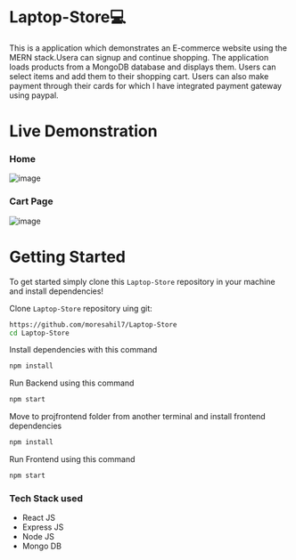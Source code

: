 # Laptop-Store💻
This is a application which demonstrates an E-commerce website using the MERN stack.Usera can signup and continue shopping. The application loads products from a MongoDB database and displays them. Users can select items and add them to their shopping cart. Users can also make payment through their cards for which I have integrated payment gateway using paypal.

# Live Demonstration

### Home
![image](https://user-images.githubusercontent.com/82169025/148420917-3d3b4f3c-6ccd-4394-9028-336544ef1b96.png)

### Cart Page
![image](https://user-images.githubusercontent.com/82169025/148421009-91bdc07e-fc7f-4022-a814-32e7a67ed4ac.png)

# Getting Started
To get started  simply clone this `Laptop-Store` repository in your machine and install dependencies!

Clone `Laptop-Store` repository uing git:
```bash
https://github.com/moresahil7/Laptop-Store
cd Laptop-Store
```
Install dependencies with this command
```bash
npm install
```



Run Backend using this command
```bash
npm start
```

Move to projfrontend folder from another terminal and install frontend dependencies
```bash
npm install
```

Run Frontend using this command
```bash
npm start
```



### Tech Stack used
* React JS
* Express JS
* Node JS
* Mongo DB
